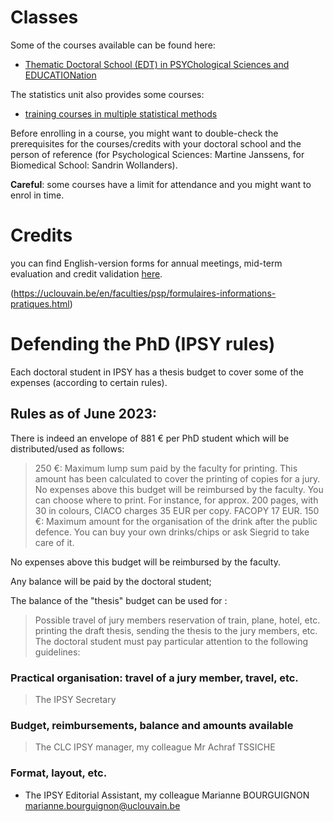 # Classes
Some of the courses available can be found here:

* [Thematic Doctoral School (EDT) in PSYChological Sciences and EDUCATIONation](https://uclouvain.be/fr/facultes/psp/psyceduc.html)


The statistics unit also provides some courses:

* [training courses in multiple statistical methods](https://sites.uclouvain.be/training/smcs/index.php?page=services&spage=formation&l=fr)


Before enrolling in a course, you might want to double-check the prerequisites for the courses/credits with your doctoral school and the person of reference (for Psychological Sciences: Martine Janssens, for Biomedical School: Sandrin Wollanders).

**Careful**: some courses have a limit for attendance and you might want to enrol in time. 

# Credits

you can find English-version forms for annual meetings, mid-term evaluation and credit validation [here](https://uclouvain.be/en/faculties/psp/formulaires-informations-pratiques.html).

(https://uclouvain.be/en/faculties/psp/formulaires-informations-pratiques.html)

# Defending the PhD (IPSY rules)

Each doctoral student in IPSY has a thesis budget to cover some of the expenses (according to certain rules).

## Rules as of June 2023:

There is indeed an envelope of 881 € per PhD student which will be distributed/used as follows: 

> 250 €: Maximum lump sum paid by the faculty for printing. This amount has been calculated to cover the printing of copies for a jury. No expenses above this budget will be reimbursed by the faculty. You can choose where to print. For instance, for approx. 200 pages, with 30 in colours, CIACO charges 35 EUR per copy. FACOPY 17 EUR.
> 150 €: Maximum amount for the organisation of the drink after the public defence. You can buy your own drinks/chips or ask Siegrid to take care of it.

No expenses above this budget will be reimbursed by the faculty. 

Any balance will be paid by the doctoral student; 


The balance of the "thesis" budget can be used for :

> Possible travel of jury members 
> reservation of train, plane, hotel, etc. 
> printing the draft thesis, sending the thesis to the jury members, etc.
The doctoral student must pay particular attention to the following guidelines: 
### Practical organisation: travel of a jury member, travel, etc. 
> The IPSY Secretary 
### Budget, reimbursements, balance and amounts available 
> The CLC IPSY manager, my colleague Mr Achraf TSSICHE 
### Format, layout, etc. 
* The IPSY Editorial Assistant, my colleague Marianne BOURGUIGNON marianne.bourguignon@uclouvain.be

